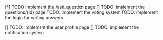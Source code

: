 [*] TODO implement the /ask_question page
[]  TODO: implement the questions/{id} page
        TODO: implement the voting system
        TODO: implement the logic for writing answers

[]  TODO: implement the user profile page
[]  TODO: implement the notification system


